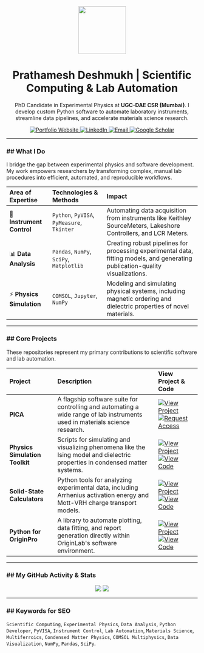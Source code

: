 <div id="header" align="center">
  <img src="https://media.giphy.com/media/qgQUggAC3Pfv687qPC/giphy.gif" width="125"/>
  
  # Prathamesh Deshmukh | Scientific Computing & Lab Automation
  
  <p>
    PhD Candidate in Experimental Physics at <b>UGC-DAE CSR (Mumbai)</b>. I develop custom Python software to automate laboratory instruments, streamline data pipelines, and accelerate materials science research.
  </p>
  
  <div>
    <a href="https://prathameshdeshmukh.site/" target="_blank">
      <img src="https://img.shields.io/badge/Portfolio_Website-6C93C4?style=for-the-badge&logo=website&logoColor=white" alt="Portfolio Website"/>
    </a>
    <a href="https://in.linkedin.com/in/prathamesh-k-deshmukh" target="_blank">
      <img src="https://img.shields.io/badge/LinkedIn-0077B5?style=for-the-badge&logo=linkedin&logoColor=white" alt="LinkedIn"/>
    </a>
    <a href="mailto:prathameshnium@duck.com">
      <img src="https://img.shields.io/badge/Contact_Me-DD4B39?style=for-the-badge&logo=gmail&logoColor=white" alt="Email"/>
    </a>
     <a href="https://scholar.google.com/citations?user=DJgzI30AAAAJ&hl=en&oi=ao" target="_blank">
      <img src="https://img.shields.io/badge/Google_Scholar-4285F4?style=for-the-badge&logo=google-scholar&logoColor=white" alt="Google Scholar"/>
    </a>
  </div>
</div>

---

### ## What I Do

I bridge the gap between experimental physics and software development. My work empowers researchers by transforming complex, manual lab procedures into efficient, automated, and reproducible workflows.

| Area of Expertise | Technologies & Methods | Impact |
| :--- | :--- | :--- |
| 🔬 **Instrument Control** | `Python`, `PyVISA`, `PyMeasure`, `Tkinter` | Automating data acquisition from instruments like Keithley SourceMeters, Lakeshore Controllers, and LCR Meters. |
| 📊 **Data Analysis** | `Pandas`, `NumPy`, `SciPy`, `Matplotlib` | Creating robust pipelines for processing experimental data, fitting models, and generating publication-quality visualizations. |
| ⚡ **Physics Simulation** | `COMSOL`, `Jupyter`, `NumPy` | Modeling and simulating physical systems, including magnetic ordering and dielectric properties of novel materials. |

---

### ## Core Projects

These repositories represent my primary contributions to scientific software and lab automation.

| Project | Description | View Project & Code |
| :--- | :--- | :--- |
| **PICA** | A flagship software suite for controlling and automating a wide range of lab instruments used in materials science research. | [![View Project](https://img.shields.io/badge/View_Project-6C93C4?style=for-the-badge)](https://prathameshdeshmukh.site/pages/project-pica.html) [![Request Access](https://img.shields.io/badge/Request_Access-grey?style=for-the-badge)](mailto:prathameshnium@duck.com) |
| **Physics Simulation Toolkit** | Scripts for simulating and visualizing phenomena like the Ising model and dielectric properties in condensed matter systems. | [![View Project](https://img.shields.io/badge/View_Project-6C93C4?style=for-the-badge)](https://prathameshdeshmukh.site/your-project-link) [![View Code](https://img.shields.io/badge/View_Code-black?style=for-the-badge&logo=github)](https://github.com/prathameshnium/Physics-Simulation-Toolkit) |
| **Solid-State Calculators** | Python tools for analyzing experimental data, including Arrhenius activation energy and Mott-VRH charge transport models. | [![View Project](https://img.shields.io/badge/View_Project-6C93C4?style=for-the-badge)](https://prathameshdeshmukh.site/your-project-link) [![View Code](https://img.shields.io/badge/View_Code-black?style=for-the-badge&logo=github)](https://github.com/prathameshnium/Solid-State-Physics-Calculators) |
| **Python for OriginPro** | A library to automate plotting, data fitting, and report generation directly within OriginLab's software environment. | [![View Project](https://img.shields.io/badge/View_Project-6C93C4?style=for-the-badge)](https://prathameshdeshmukh.site/your-project-link) [![View Code](https://img.shields.io/badge/View_Code-black?style=for-the-badge&logo=github)](https://github.com/prathameshnium/Python-for-OriginPro) |

---

### ## My GitHub Activity & Stats

<p align="center">
  <img src="https://github-readme-stats.vercel.app/api?username=prathameshnium&show_icons=true&theme=tokyonight&hide_border=true&count_private=true" />
  <img src="https://github-readme-stats.vercel.app/api/top-langs?username=prathameshnium&layout=compact&theme=tokyonight&hide_border=true" />
</p>

---
### ## Keywords for SEO

`Scientific Computing`, `Experimental Physics`, `Data Analysis`, `Python Developer`, `PyVISA`, `Instrument Control`, `Lab Automation`, `Materials Science`, `Multiferroics`, `Condensed Matter Physics`, `COMSOL Multiphysics`, `Data Visualization`, `NumPy`, `Pandas`, `SciPy`.
